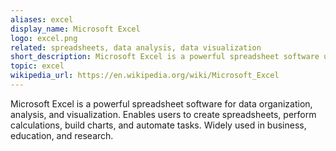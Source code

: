 ```yaml
---
aliases: excel
display_name: Microsoft Excel
logo: excel.png
related: spreadsheets, data analysis, data visualization
short_description: Microsoft Excel is a powerful spreadsheet software used for data analysis, calculations, and visualizations.
topic: excel
wikipedia_url: https://en.wikipedia.org/wiki/Microsoft_Excel
---
```


Microsoft Excel is a powerful spreadsheet software for data organization, analysis, and visualization. Enables users to create spreadsheets, perform calculations, build charts, and automate tasks. Widely used in business, education, and research.
